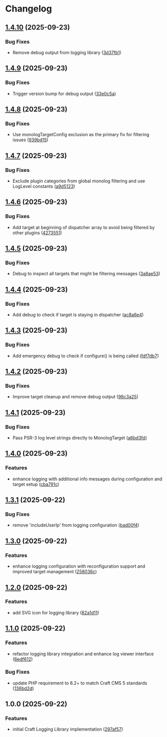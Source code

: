 # Changelog

## [1.4.10](https://github.com/LindemannRock/craft-logging-library/compare/v1.4.9...v1.4.10) (2025-09-23)


### Bug Fixes

* Remove debug output from logging library ([3d37fb1](https://github.com/LindemannRock/craft-logging-library/commit/3d37fb1d36bef31928e33d4e4e8c68c606327e11))

## [1.4.9](https://github.com/LindemannRock/craft-logging-library/compare/v1.4.8...v1.4.9) (2025-09-23)


### Bug Fixes

* Trigger version bump for debug output ([33e0c5a](https://github.com/LindemannRock/craft-logging-library/commit/33e0c5a3f1da299d0604bdbdfab61bc6121d76f6))

## [1.4.8](https://github.com/LindemannRock/craft-logging-library/compare/v1.4.7...v1.4.8) (2025-09-23)


### Bug Fixes

* Use monologTargetConfig exclusion as the primary fix for filtering issues ([939bd15](https://github.com/LindemannRock/craft-logging-library/commit/939bd153f8c20c6a84ce73dfb73132013f9cdd7e))

## [1.4.7](https://github.com/LindemannRock/craft-logging-library/compare/v1.4.6...v1.4.7) (2025-09-23)


### Bug Fixes

* Exclude plugin categories from global monolog filtering and use LogLevel constants ([a9d5123](https://github.com/LindemannRock/craft-logging-library/commit/a9d51234a729a049978187d462aab62013dc74ca))

## [1.4.6](https://github.com/LindemannRock/craft-logging-library/compare/v1.4.5...v1.4.6) (2025-09-23)


### Bug Fixes

* Add target at beginning of dispatcher array to avoid being filtered by other plugins ([4273551](https://github.com/LindemannRock/craft-logging-library/commit/4273551a54a6d491b10722af84f78ededa8f750f))

## [1.4.5](https://github.com/LindemannRock/craft-logging-library/compare/v1.4.4...v1.4.5) (2025-09-23)


### Bug Fixes

* Debug to inspect all targets that might be filtering messages ([3a8ae53](https://github.com/LindemannRock/craft-logging-library/commit/3a8ae530b9735fcdc8bab122e2e48506ab415ba9))

## [1.4.4](https://github.com/LindemannRock/craft-logging-library/compare/v1.4.3...v1.4.4) (2025-09-23)


### Bug Fixes

* Add debug to check if target is staying in dispatcher ([ac8a6e4](https://github.com/LindemannRock/craft-logging-library/commit/ac8a6e40fe7b50f3b5cc109c8de872a220811804))

## [1.4.3](https://github.com/LindemannRock/craft-logging-library/compare/v1.4.2...v1.4.3) (2025-09-23)


### Bug Fixes

* Add emergency debug to check if configure() is being called ([fdf7db7](https://github.com/LindemannRock/craft-logging-library/commit/fdf7db76cbd89ec7069561fc04309059b7d62f70))

## [1.4.2](https://github.com/LindemannRock/craft-logging-library/compare/v1.4.1...v1.4.2) (2025-09-23)


### Bug Fixes

* Improve target cleanup and remove debug output ([98c3a25](https://github.com/LindemannRock/craft-logging-library/commit/98c3a2517b34ebb65a3d2a2bc6543dc890df3575))

## [1.4.1](https://github.com/LindemannRock/craft-logging-library/compare/v1.4.0...v1.4.1) (2025-09-23)


### Bug Fixes

* Pass PSR-3 log level strings directly to MonologTarget ([a6bd3fd](https://github.com/LindemannRock/craft-logging-library/commit/a6bd3fdea5237dc6ea310a267ae86bca06cb0029))

## [1.4.0](https://github.com/LindemannRock/craft-logging-library/compare/v1.3.1...v1.4.0) (2025-09-23)


### Features

* enhance logging with additional info messages during configuration and target setup ([cba791c](https://github.com/LindemannRock/craft-logging-library/commit/cba791cf643e0648d66662591be1a571a3790890))

## [1.3.1](https://github.com/LindemannRock/craft-logging-library/compare/v1.3.0...v1.3.1) (2025-09-22)


### Bug Fixes

* remove 'includeUserIp' from logging configuration ([bad00f4](https://github.com/LindemannRock/craft-logging-library/commit/bad00f49febc7b30960290f4df0a2e59b72466a9))

## [1.3.0](https://github.com/LindemannRock/craft-logging-library/compare/v1.2.0...v1.3.0) (2025-09-22)


### Features

* enhance logging configuration with reconfiguration support and improved target management ([258036c](https://github.com/LindemannRock/craft-logging-library/commit/258036cc4c6f25484656474fa3763de9492cee25))

## [1.2.0](https://github.com/LindemannRock/craft-logging-library/compare/v1.1.0...v1.2.0) (2025-09-22)


### Features

* add SVG icon for logging library ([82a1d11](https://github.com/LindemannRock/craft-logging-library/commit/82a1d118f86cf4bf503272dca2cdc24221ee3ea8))

## [1.1.0](https://github.com/LindemannRock/craft-logging-library/compare/v1.0.0...v1.1.0) (2025-09-22)


### Features

* refactor logging library integration and enhance log viewer interface ([6edf612](https://github.com/LindemannRock/craft-logging-library/commit/6edf6120a9d74fa33c9ffcb4ffa813d0e50226c1))


### Bug Fixes

* update PHP requirement to 8.2+ to match Craft CMS 5 standards ([136bd2d](https://github.com/LindemannRock/craft-logging-library/commit/136bd2d94a44ae3e173be1c4649a8d12ec1b929e))

## 1.0.0 (2025-09-22)


### Features

* initial Craft Logging Library implementation ([297af57](https://github.com/LindemannRock/craft-logging-library/commit/297af572a5326607724b9125805145f06be7f0dd))
